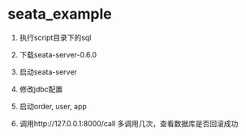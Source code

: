 # seata_example

1. 执行script目录下的sql

2. 下载seata-server-0.6.0

3. 启动seata-server

4. 修改jdbc配置

5. 启动order, user, app

6. 调用http://127.0.0.1:8000/call 多调用几次，查看数据库是否回滚成功
